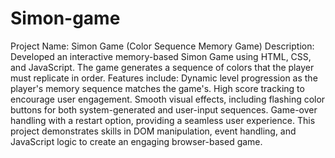 # Simon-game
 Project Name: Simon Game (Color Sequence Memory Game) Description: Developed an interactive memory-based Simon Game using HTML, CSS, and JavaScript. The game generates a sequence of colors that the player must replicate in order. Features include:
Dynamic level progression as the player's memory sequence matches the game's.
High score tracking to encourage user engagement.
Smooth visual effects, including flashing color buttons for both system-generated and user-input sequences.
Game-over handling with a restart option, providing a seamless user experience.
This project demonstrates skills in DOM manipulation, event handling, and JavaScript logic to create an engaging browser-based game.
